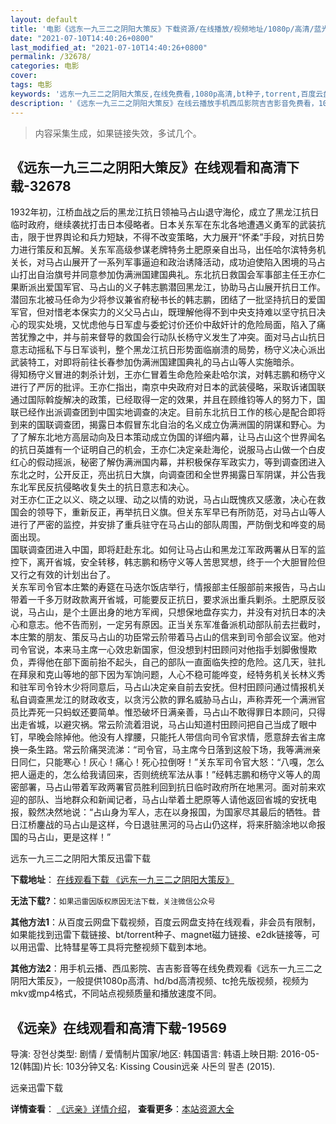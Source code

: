 ```yaml
---
layout: default
title: '电影《远东一九三二之阴阳大策反》下载资源/在线播放/视频地址/1080p/高清/蓝光'
date: "2021-07-10T14:40:26+0800"
last_modified_at: "2021-07-10T14:40:26+0800"
permalink: /32678/
categories: 电影
cover:
tags: 电影
keywords: '远东一九三二之阴阳大策反,在线免费看,1080p高清,bt种子,torrent,百度云盘,magnet,磁力链,迅雷下载资源'
description: '《远东一九三二之阴阳大策反》在线云播放手机西瓜影院吉吉影音免费看，1080p高清bd/hd未删减完整版和tc抢先枪版，mkv/mp4格式，附带bt/torrent种子、magnet/磁力链、百度云盘、网盘资源迅雷下载链接'
---
```


>内容采集生成，如果链接失效，多试几个。


## 《远东一九三二之阴阳大策反》在线观看和高清下载-32678

1932年初，江桥血战之后的黑龙江抗日领袖马占山退守海伦，成立了黑龙江抗日临时政府，继续袭扰打击日本侵略者。日本关东军在东北各地遭遇义勇军的武装抗击，限于世界舆论和兵力短缺，不得不改变策略，大力展开“怀柔&rdquo;手段，对抗日势力进行策反和瓦解。关东军高级参谋老牌特务土肥原亲自出马，出任哈尔滨特务机关长，对马占山展开了一系列军事逼迫和政治诱降活动，成功迫使陷入困境的马占山打出自治旗号并同意参加伪满洲国建国典礼。东北抗日救国会军事部主任王亦仁果断派出爱国军官、马占山的义子韩志鹏潜回黑龙江，协助马占山展开抗日工作。潜回东北被马任命为少将参议兼省府秘书长的韩志鹏，团结了一批坚持抗日的爱国军官，但对惜老本保实力的义父马占山，既理解他得不到中央支持难以坚守抗日决心的现实处境，又忧虑他与日军虚与委蛇讨价还价中敌奸计的危险局面，陷入了痛苦犹豫之中，并与前来督导的救国会行动队长杨守义发生了冲突。面对马占山抗日意志动摇私下与日军谈判，整个黑龙江抗日形势面临崩溃的局势，杨守义决心派出武装特工，对即将前往长春参加伪满洲国建国典礼的马占山等人实施暗杀。<br />得知杨守义冒进的刺杀计划，王亦仁冒着生命危险亲赴哈尔滨，对韩志鹏和杨守义进行了严厉的批评。王亦仁指出，南京中央政府对日本的武装侵略，采取诉诸国联通过国际斡旋解决的政策，已经取得一定的效果，并且在顾维钧等人的努力下，国联已经作出派调查团到中国实地调查的决定。目前东北抗日工作的核心是配合即将到来的国联调查团，揭露日本假冒东北自治的名义成立伪满洲国的阴谋和野心。为了了解东北地方高层动向及日本策动成立伪国的详细内幕，让马占山这个世界闻名的抗日英雄有一个证明自己的机会，王亦仁决定亲赴海伦，说服马占山做一个白皮红心的假动摇派，秘密了解伪满洲国内幕，并积极保存军政实力，等到调查团进入东北之时，公开反正，亮出抗日大旗，向调查团和全世界揭露日军阴谋，并公告我东北军民反抗侵略收复失土的抗日意志和决心。<br />对王亦仁正之以义、晓之以理、动之以情的劝说，马占山既愧疚又感激，决心在救国会的领导下，重新反正，再举抗日义旗。但关东军早已有所防范，对马占山等人进行了严密的监控，并安排了重兵驻守在马占山的部队周围，严防倒戈和哗变的局面出现。<br />国联调查团进入中国，即将赶赴东北。如何让马占山和黑龙江军政两署从日军的监控下，离开省城，安全转移，韩志鹏和杨守义等人苦思冥想，终于一个大胆冒险但又行之有效的计划出台了。<br />关东军司令官本庄繁的寿筵在马迭尔饭店举行，情报部主任服部前来报告，马占山带着一千多万财政款离开省城，可能要反正抗日，要求派出重兵剿杀。土肥原反驳说，马占山，是个土匪出身的地方军阀，只想保地盘存实力，并没有对抗日本的决心和意志。他不告而别，一定另有原因。正当关东军准备派机动部队前去拦截时，本庄繁的朋友、策反马占山的功臣常云阶带着马占山的信来到司令部会议室。他对司令官说，本来马主席一心效忠新国家，但没想到村田顾问对他指手划脚傲慢欺负，弄得他在部下面前抬不起头，自己的部队一直面临失控的危险。这几天，驻扎在拜泉和克山等地的部下因为军饷问题，人心不稳可能哗变，经特务机关长林义秀和驻军司令铃木少将同意后，马占山决定亲自前去安抚。但村田顾问通过情报机关私自调查黑龙江的财政收支，以贪污公款的罪名威胁马占山，声称弄死一个满洲官员比弄死一只蚂蚁还要简单。惟恐破坏日满亲善，马占山不敢得罪日本顾问，只得出走省城，以避灾祸。常云阶流着泪说，马占山知道村田顾问把自己当成了眼中钉，早晚会除掉他。他没有人撑腰，只能托人带信向司令官求情，愿意辞去省主席换一条生路。常云阶痛哭流涕：&ldquo;司令官，马主席今日落到这般下场，我等满洲亲日同仁，只能寒心！灰心！痛心！死心拉倒呀！&rdquo;关东军司令官大怒：“八嘎，怎么把人逼走的，怎么给我请回来，否则统统军法从事！&rdquo;经韩志鹏和杨守义等人的周密部署，马占山带着军政两署官员胜利回到抗日临时政府所在地黑河。面对前来欢迎的部队、当地群众和新闻记者，马占山举着土肥原等人请他返回省城的安抚电报，毅然决然地说：“占山身为军人，志在以身报国，为国家尽其最后的牺牲。昔日江桥鏖战的马占山是这样，今日退驻黑河的马占山仍这样，将来肝脑涂地以命报国的马占山，更是这样！&rdquo;


远东一九三二之阴阳大策反迅雷下载

**下载地址**： [在线观看下载 《远东一九三二之阴阳大策反》](https://www.993dy.com//vod-detail-id-16090.html) 


**无法下载?**：`如果迅雷因版权原因无法下载，关注微信公众号 `

**其他方法1**：从百度云网盘下载视频，百度云网盘支持在线观看，非会员有限制，如果能找到迅雷下载链接、bt/torrent种子、magnet磁力链接、e2dk链接等，可以用迅雷、比特彗星等工具将完整视频下载到本地。

**其他方法2**：用手机云播、西瓜影院、吉吉影音等在线免费观看《远东一九三二之阴阳大策反》，一般提供1080p高清、hd/bd高清视频、tc抢先版视频，视频为mkv或mp4格式，不同站点视频质量和播放速度不同。


## 《远亲》在线观看和高清下载-19569

导演: 장현상类型: 剧情 / 爱情制片国家/地区: 韩国语言: 韩语上映日期: 2016-05-12(韩国)片长: 103分钟又名: Kissing Cousin远亲 사돈의 팔촌 (2015).


远亲迅雷下载

**详情查看**： [《远亲》详情介绍](/movie/19569/)， **查看更多**：[本站资源大全](/movie/t/all/)

